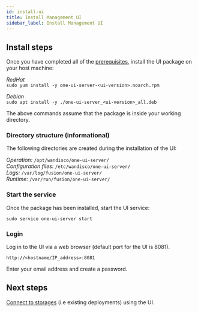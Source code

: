 ```yaml
---
id: install-ui
title: Install Management UI
sidebar_label: Install Management UI
---
```


## Install steps

Once you have completed all of the [prerequisites](../preparation/prerequisites-ui.md), install the UI package on your host machine:

_RedHat_  
`sudo yum install -y one-ui-server-<ui-version>.noarch.rpm`

_Debian_  
`sudo apt install -y ./one-ui-server_<ui-version>_all.deb`

The above commands assume that the package is inside your working directory.

### Directory structure (informational)

The following directories are created during the installation of the UI:

_Operation:_ `/opt/wandisco/one-ui-server/`  
_Configuration files:_ `/etc/wandisco/one-ui-server/`  
_Logs:_ `/var/log/fusion/one-ui-server/`  
_Runtime:_ `/var/run/fusion/one-ui-server/`

### Start the service

Once the package has been installed, start the UI service:

`sudo service one-ui-server start`

### Login

Log in to the UI via a web browser (default port for the UI is 8081).

`http://<hostname/IP_address>:8081`

Enter your email address and create a password.

## Next steps

[Connect to storages](./connect-to-storages.md) (i.e existing deployments) using the UI. 
